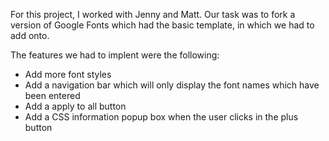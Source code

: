 For this project, I worked with Jenny and Matt. Our task was to fork a version of Google Fonts which had the basic template, in which we had to add onto.


The features we had to implent were the following:

- Add more font styles
- Add a navigation bar which will only display the font names which have been entered
- Add a apply to all button
- Add a CSS information popup box when the user clicks in the plus button








